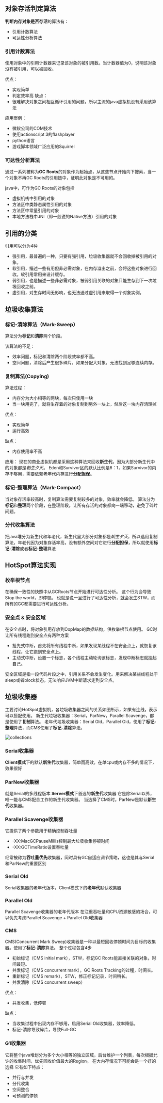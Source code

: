 ## 对象存活判定算法
**判断内存对象是否存活**的算法有：
- 引用计数算法
- 可达性分析算法
### 引用计数算法
使用对象中的引用计数器来记录该对象的被引用数。当计数器值为0，说明该对象没有被引用，可以被回收。

优点：
- 实现简单
- 判定效率高
缺点：
- 很难解决对象之间相互循环引用的问题，所以主流的java虚拟机没有采用该算法

应用案例：
- 微软公司的COM技术
- 使用actionscript 3的flashplayer
- python语言
- 游戏脚本领域广泛应用的Squirrel
### 可达性分析算法
通过一系列被称为**GC Roots**的对象作为起始点，从这些节点开始向下搜索，当一个对象不再GC Roots的引用链中，证明此对象是不可用的。

java中，可作为GC Roots的对象包括
- 虚拟机栈中引用的对象
- 方法区中类静态属性引用的对象
- 方法区中常量引用的对象
- 本地方法栈中JNI（即一般说的Native方法）引用的对象

## 引用的分类
引用可以分为4种
- 强引用，最普遍的一种，只要有强引用，垃圾收集器就不会回收掉被引用的对象。
- 软引用，描述一些有用但非必需对象，在内存溢出之前，会将这些对象进行回收。软引用常用来设计缓存。
- 弱引用，也是描述一些非必需对象，被弱引用关联的对象只能生存到下一次垃圾回收之前。
- 虚引用，对生存时间无影响，也无法通过虚引用来取得一个对象实例。

## 垃圾收集算法

### 标记-清除算法（Mark-Sweep）
算法分为**标记**和**清除**两个阶段。

该算法的不足：
- 效率问题，标记和清除两个阶段效率都不高。
- 空间问题，清除后产生很多碎片，如果分配大对象，无法找到足够连续内存。

### 复制算法(Copying)
算法过程：
- 内存分为大小相等的两块，每次只使用一块
- 当一块用完了，就将生存着的对象复制到另外一块上，然后这一块内存清理掉

优点：
- 实现简单
- 运行高效

缺点：
- 内存使用率不高

应用：
现在的商业虚拟机都是采用这种算法来回收**新生代**，因为大部分新生代中的对象都是*朝生夕灭*。
Eden和Survivor区的默认比例是8：1，如果Survivor的内存不够用，需要依赖老年代内存进行**分配担保**。

### 标记-整理算法（Mark-Compact）
当对象存活率较高时，复制算法需要复制较多的对象，效率就会降低。
算法分为**标记**和**整理**两个阶段，在整理阶段，让所有存活的对象都向一端移动，避免了碎片问题。

### 分代收集算法
把java堆分为新生代和年老代，新生代里大部分对象都是*朝生夕灭*，所以选用复制算法，年老代因为对象存活率高，没有额外空间对它进行**分配担保**，所以就使用**标记-清除**或者**标记-整理**算法

## HotSpot算法实现
### 枚举根节点
在确保一致性的快照中从GCRoots节点开始进行可达性分析。
这个行为会导致Stop the world，即停顿。
也就是说一旦进行了可达性分析，就会发生STW，而所有的GC都需要进行可达性分析。

### 安全点 & 安全区域
在安全点时，将对象引用存放到OopMap的数据结构，供枚举根节点使用。
GC时让所有线程跑到安全点有两种方案
- 抢先式中断，首先将所有线程中断，如果发现某线程不在安全点上，就恢复该线程，让它跑到安全点上。
- 主动式中断，设置一个标志，各个线程主动轮询该标志，发现中断标志就挂起自己。

安全区域是指一段代码片段之中，引用关系不会发生变化。用来解决某些线程处于sleep或者block状态，无法响应JVM中断请求走到安全点。


## 垃圾收集器
主要讨论HotSpot虚拟机，各垃圾收集器之间的关系如图所示，如果有连线，表示可以搭配使用。
新生代垃圾收集器：Serial，ParNew，Parallel Scavenge，都是使用了**复制**算法。
老年代垃圾收集器：Serial Old，Parallel Old，使用了**标记-整理**算法，而CMS使用了**标记-清除**算法。

![collections](img/collections.png)


### Serial收集器
**Client模式**下的默认**新生代**收集器，简单而高效，在单cpu或内存不多的情况下，效果很好

### ParNew收集器
就是Serial的多线程版本
**Server模式**下首选的**新生代**收集器
它是除Serial以外，唯一能与CMS配合工作的新生代收集器。
当选择了CMS时，ParNew是默认**新生代**收集器。

### Parallel Scavenge收集器
它提供了两个参数用于精确控制吞吐量
- -XX:MacGCPauseMillis控制最大垃圾收集停顿时间
- -XX:GCTimeRatio设置吞吐量

经常被称为**吞吐量优先**收集器，同时具有GC自适应调节策略，这也是其与Serial和ParNew的重要区别

### Serial Old
Serial收集器的老年代版本，Client模式下的**老年代**默认收集器

### Parallel Old
Parallel Scavenge收集器的老年代版本
在注重吞吐量和CPU资源敏感的场合，可以优先考虑Parallel Scavenge + Parallel Old收集器

### CMS
CMS(Concurrent Mark Sweep)收集器是一种以最短回收停顿时间为目标的收集器。使用了**标记-清除**算法。
整个过程包含4步
- 初始标记（CMS initial mark），STW，标记GC Roots能直接关联的对象，时间最短。
- 并发标记（CMS concurrent mark），GC Roots Tracking的过程，时间长。
- 重新标记（CMS remark），STW，修正标记记录，时间稍长。
- 并发清除（CMS concurrent sweep）

优点：
- 并发收集，低停顿

缺点：
- 当收集过程中出现内存不够用，启用Serial Old收集器，效率降低。
- 标记-清除导致碎片，导致Full-GC

### G1收集器
它将整个java堆划分为多个大小相等的独立区域，后台维护一个列表，每次根据允许的收集时间，优先回收价值最大的Region。
在大内存情况下可能会是一个好的选择
它有如下特点：
- 并行与并发
- 分代收集
- 空间整合
- 可预测的停顿


